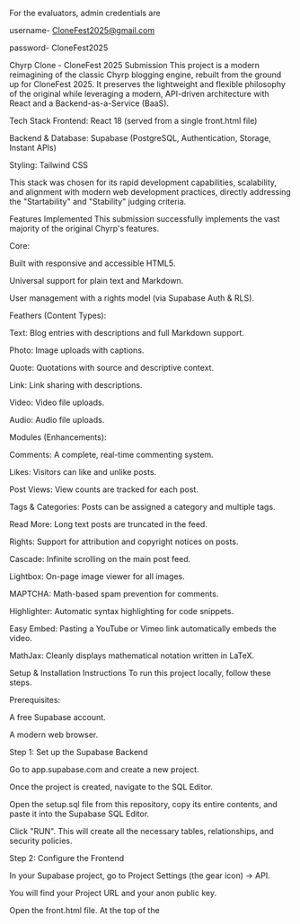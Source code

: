 For the evaluators, admin credentials are

username- CloneFest2025@gmail.com 

password- CloneFest2025

Chyrp Clone - CloneFest 2025 Submission
This project is a modern reimagining of the classic Chyrp blogging engine, rebuilt from the ground up for CloneFest 2025. It preserves the lightweight and flexible philosophy of the original while leveraging a modern, API-driven architecture with React and a Backend-as-a-Service (BaaS).

Tech Stack
Frontend: React 18 (served from a single front.html file)

Backend & Database: Supabase (PostgreSQL, Authentication, Storage, Instant APIs)

Styling: Tailwind CSS

This stack was chosen for its rapid development capabilities, scalability, and alignment with modern web development practices, directly addressing the "Startability" and "Stability" judging criteria.

Features Implemented
This submission successfully implements the vast majority of the original Chyrp's features.

Core:

Built with responsive and accessible HTML5.

Universal support for plain text and Markdown.

User management with a rights model (via Supabase Auth & RLS).

Feathers (Content Types):

Text: Blog entries with descriptions and full Markdown support.

Photo: Image uploads with captions.

Quote: Quotations with source and descriptive context.

Link: Link sharing with descriptions.

Video: Video file uploads.

Audio: Audio file uploads.

Modules (Enhancements):

Comments: A complete, real-time commenting system.

Likes: Visitors can like and unlike posts.

Post Views: View counts are tracked for each post.

Tags & Categories: Posts can be assigned a category and multiple tags.

Read More: Long text posts are truncated in the feed.

Rights: Support for attribution and copyright notices on posts.

Cascade: Infinite scrolling on the main post feed.

Lightbox: On-page image viewer for all images.

MAPTCHA: Math-based spam prevention for comments.

Highlighter: Automatic syntax highlighting for code snippets.

Easy Embed: Pasting a YouTube or Vimeo link automatically embeds the video.

MathJax: Cleanly displays mathematical notation written in LaTeX.

Setup & Installation Instructions
To run this project locally, follow these steps.

Prerequisites:

A free Supabase account.

A modern web browser.

Step 1: Set up the Supabase Backend

Go to app.supabase.com and create a new project.

Once the project is created, navigate to the SQL Editor.

Open the setup.sql file from this repository, copy its entire contents, and paste it into the Supabase SQL Editor.

Click "RUN". This will create all the necessary tables, relationships, and security policies.

Step 2: Configure the Frontend

In your Supabase project, go to Project Settings (the gear icon) → API.

You will find your Project URL and your anon public key.

Open the front.html file. At the top of the <script type="text/babel"> tag, you will find these two lines:

const SUPABASE_URL = '[https://your-project-id.supabase.co](https://your-project-id.supabase.co)';
const SUPABASE_ANON_KEY = 'your-anon-public-key-goes-here';

Replace the placeholder values with the URL and anon key you copied from your Supabase project.

Step 3: Run the Application
The application is a single HTML file and requires no build step. You can simply open the index.html file in your web browser. For the best experience and to avoid potential CORS issues, it's recommended to serve it with a simple local server (e.g., using the VS Code "Live Server" extension or python -m http.server).

Step 4: deployment to the aws
S3: Create a public S3 bucket, enable static hosting, and apply a public policy.

Upload: Upload your front.html and any assets to the bucket.

CloudFront: Create a CloudFront distribution, setting the origin to the S3 website endpoint.

Wait: Wait 15-20 minutes for the deployment to finish.

URL: Copy the "Distribution domain name" from CloudFront—this is your live link https://d1a0gc32tm55cd.cloudfront.net/ 
